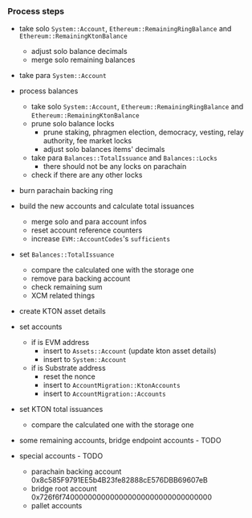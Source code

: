 ### Process steps
- take solo `System::Account`, `Ethereum::RemainingRingBalance` and `Ethereum::RemainingKtonBalance`
  - adjust solo balance decimals
  - merge solo remaining balances
- take para `System::Account`
- process balances
  - take solo `System::Account`, `Ethereum::RemainingRingBalance` and `Ethereum::RemainingKtonBalance`
  - prune solo balance locks
    - prune staking, phragmen election, democracy, vesting, relay  authority, fee market locks
    - adjust solo balances items' decimals
  - take para `Balances::TotalIssuance` and `Balances::Locks`
    - there should not be any locks on parachain
  - check if there are any other locks
- burn parachain backing ring
- build the new accounts and calculate total issuances
  - merge solo and para account infos
  - reset account reference counters
  - increase `EVM::AccountCodes`'s `sufficients`
- set `Balances::TotalIssuance`
  - compare the calculated one with the storage one
  - remove para backing account
  - check remaining sum
  - XCM related things
- create KTON asset details
- set accounts
  - if is EVM address
    - insert to `Assets::Account` (update kton asset details)
    - insert to `System::Account`
  - if is Substrate address
    - reset the nonce
    - insert to `AccountMigration::KtonAccounts`
    - insert to `AccountMigration::Accounts`
- set KTON total issuances
  - compare the calculated one with the storage one

- some remaining accounts, bridge endpoint accounts - TODO
- special accounts - TODO
  - parachain backing account 0x8c585F9791EE5b4B23fe82888cE576DBB69607eB
  - bridge root account 0x726f6f7400000000000000000000000000000000
  - pallet accounts

